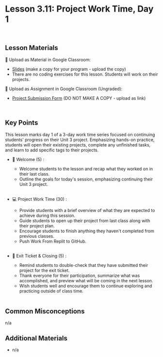 # Lesson 3.11: Project Work Time, Day 1

<br>

## Lesson Materials

📖 Upload as Material in Google Classroom:
- [Slides](https://docs.google.com/presentation/d/1_NPX0Y7TpQ18o3EaJxfaaH6JOk1LELhxEnKgi1lw2mc/edit?usp=sharing) (make a copy for your program - upload the copy)
- There are no coding exercises for this lesson. Students will work on their projects.

📝 Upload as Assignment in Google Classroom (Ungraded):
- [Project Submission Form](https://forms.gle/jpemUa2fTs6DFdCX8) (DO NOT MAKE A COPY - upload as link)


<br>

## Key Points
This lesson marks day 1 of a 3-day work time series focused on continuing students' progress on their Unit 3 project. Emphasizing hands-on practice, students will open their existing projects, complete any unfinished tasks, and learn to add specific tags to their projects.

- 👋 Welcome (5) : 
    - Welcome students to the lesson and recap what they worked on in their last class.
    - Outline the goals for today's session, emphasizing continuing their Unit 3 project. <br><br>

- 💻 Project Work Time (30) :
    - Provide students with a brief overview of what they are expected to achieve during this session.
    - Guide students to open up their project from last class along with their project plan.
    - Encourage students to finish anything they haven't completed from previous classes.
    - Push Work From Replit to GitHub.<br><br>

- 👋 Exit Ticket & Closing (5) : 
    - Remind students to double-check that they have submitted their project for the exit ticket.
    - Thank everyone for their participation, summarize what was accomplished, and preview what will be coming in the next lesson.
    - Wish students well and encourage them to continue exploring and practicing outside of class time. <br><br>


## Common Misconceptions
n/a


## Additional Materials
- n/a
